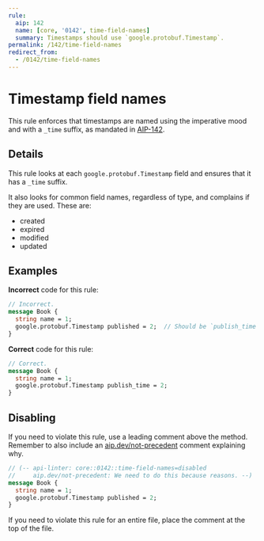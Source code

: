 ```yaml
---
rule:
  aip: 142
  name: [core, '0142', time-field-names]
  summary: Timestamps should use `google.protobuf.Timestamp`.
permalink: /142/time-field-names
redirect_from:
  - /0142/time-field-names
---
```


# Timestamp field names

This rule enforces that timestamps are named using the imperative mood and with
a `_time` suffix, as mandated in [AIP-142][].

## Details

This rule looks at each `google.protobuf.Timestamp` field and ensures that it
has a `_time` suffix.

It also looks for common field names, regardless of type, and complains if they
are used. These are:

- created
- expired
- modified
- updated

## Examples

**Incorrect** code for this rule:

```proto
// Incorrect.
message Book {
  string name = 1;
  google.protobuf.Timestamp published = 2;  // Should be `publish_time`.
}
```

**Correct** code for this rule:

```proto
// Correct.
message Book {
  string name = 1;
  google.protobuf.Timestamp publish_time = 2;
}
```

## Disabling

If you need to violate this rule, use a leading comment above the method.
Remember to also include an [aip.dev/not-precedent][] comment explaining why.

```proto
// (-- api-linter: core::0142::time-field-names=disabled
//     aip.dev/not-precedent: We need to do this because reasons. --)
message Book {
  string name = 1;
  google.protobuf.Timestamp published = 2;
}
```

If you need to violate this rule for an entire file, place the comment at the
top of the file.

[aip-142]: https://aip.dev/142
[aip.dev/not-precedent]: https://aip.dev/not-precedent
